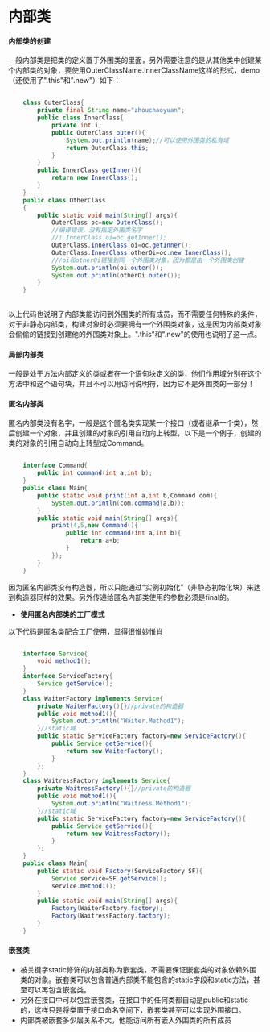 # 内部类

#### 内部类的创建
一般内部类是把类的定义置于外围类的里面，另外需要注意的是从其他类中创建某个内部类的对象，要使用OuterClassName.InnerClassName这样的形式，demo（还使用了".this"和".new"）如下：

```java

    class OuterClass{
    	private final String name="zhouchaoyuan";
    	public class InnerClass{
    		private int i;
    		public OuterClass outer(){
    			System.out.println(name);//可以使用外围类的私有域
    			return OuterClass.this;
    		}
    	}
    	public InnerClass getInner(){
    		return new InnerClass();
    	}
    }
    public class OtherClass
    {
    	public static void main(String[] args){	
    		OuterClass oc=new OuterClass();
    		//编译错误，没有指定外围类名字
    		//! InnerClass oi=oc.getInner();
    		OuterClass.InnerClass oi=oc.getInner();
    		OuterClass.InnerClass otherOi=oc.new InnerClass();
    		///oi和otherOi链接到同一个外围类对象，因为都是由一个外围类创建
    		System.out.println(oi.outer());
    		System.out.println(otherOi.outer());
    	}
    }
   
``` 

以上代码也说明了内部类能访问到外围类的所有成员，而不需要任何特殊的条件，对于非静态内部类，构建对象时必须要拥有一个外围类对象，这是因为内部类对象会偷偷的链接到创建他的外围类对象上。".this"和".new"的使用也说明了这一点。

#### 局部内部类
一般是处于方法内部定义的类或者在一个语句块定义的类，他们作用域分别在这个方法中和这个语句块，并且不可以用访问说明符，因为它不是外围类的一部分！

#### 匿名内部类
匿名内部类没有名字，一般是这个匿名类实现某一个接口（或者继承一个类），然后创建一个对象，并且创建的对象的引用自动向上转型，以下是一个例子，创建的类的对象的引用自动向上转型成Command。

```java

	interface Command{
    	public int command(int a,int b);
	} 
	public class Main{
	    public static void print(int a,int b,Command com){
        	System.out.println(com.command(a,b));
    	}
    	public static void main(String[] args){
	        print(4,5,new Command(){
				public int command(int a,int b){
					return a+b;
				}
			});
    	}
	}

```

因为匿名内部类没有构造器，所以只能通过“实例初始化”（非静态初始化块）来达到构造器同样的效果。另外传递给匿名内部类使用的参数必须是final的。

- **使用匿名内部类的工厂模式**

以下代码是匿名类配合工厂使用，显得很惟妙惟肖

```java

	interface Service{
		void method1();
	}
	interface ServiceFactory{
		Service getService();
	}
	class WaiterFactory implements Service{
		private WaiterFactory(){}//private的构造器
		public void method1(){
			System.out.println("Waiter.Method1");
		}//static域
		public static ServiceFactory factory=new ServiceFactory(){
			public Service getService(){
				return new WaiterFactory();
			}
		};
	}
	class WaitressFactory implements Service{
		private WaitressFactory(){}//private的构造器
		public void method1(){
			System.out.println("Waitress.Method1");
		}//static域
		public static ServiceFactory factory=new ServiceFactory(){
			public Service getService(){
				return new WaitressFactory();
			}
		};
	}	
	public class Main{
		public static void Factory(ServiceFactory SF){
			Service service=SF.getService();
			service.method1();
		}
		public static void main(String[] args){
			Factory(WaiterFactory.factory);
			Factory(WaitressFactory.factory);
		}
	}

```

#### 嵌套类

- 被关键字static修饰的内部类称为嵌套类，不需要保证嵌套类的对象依赖外围类的对象。嵌套类可以包含普通内部类不能包含的static字段和static方法，甚至可以再包含嵌套类。
- 另外在接口中可以包含嵌套类，在接口中的任何类都自动是public和static的，这样只是将类置于接口命名空间下，嵌套类甚至可以实现外围接口。
- 内部类被嵌套多少层关系不大，他能访问所有嵌入外围类的所有成员